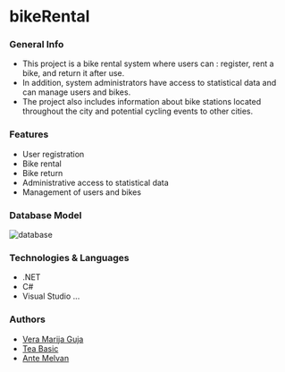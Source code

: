 # bikeRental

### General Info
  - This project is a bike rental system where users can : register, rent a bike, and return it after use.
  - In addition, system administrators have access to statistical data and can manage users and bikes.
  - The project also includes information about bike stations located throughout the city and potential cycling events to other cities.

### Features
  - User registration
  - Bike rental
  - Bike return
  - Administrative access to statistical data
  - Management of users and bikes

### Database Model
![database](https://user-images.githubusercontent.com/79653091/223776693-ce24cda2-72e0-4486-b86c-91f51e752abf.svg)



### Technologies & Languages
  - .NET
  - C#
  - Visual Studio
  ...

### Authors
  - [Vera Marija Guja](https://www.github.com/VeraMarija)
  - [Tea Basic](https://www.github.com/Tea27)
  - [Ante Melvan](https://github.com/ante31)
